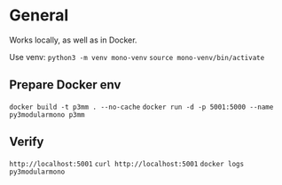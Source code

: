 # General

Works locally, as well as in Docker.

Use venv:
`python3 -m venv mono-venv`
`source mono-venv/bin/activate`

## Prepare Docker env

`docker build -t p3mm . --no-cache`
`docker run -d -p 5001:5000 --name py3modularmono p3mm`

## Verify

`http://localhost:5001`
`curl http://localhost:5001`
`docker logs py3modularmono`
